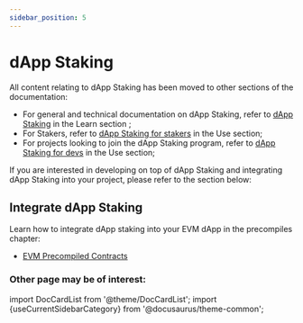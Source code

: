 ```yaml
---
sidebar_position: 5
---
```


# dApp Staking

All content relating to dApp Staking has been moved to other sections of the documentation:

- For general and technical documentation on dApp Staking, refer to [dApp Staking](/docs/learn/dapp-staking/) in the Learn section ;
- For Stakers, refer to [dApp Staking for stakers](/docs/use/dapp-staking/for-stakers/) in the Use section;
- For projects looking to join the dApp Staking program, refer to [dApp Staking for devs](/docs/use/dapp-staking/for-devs/) in the Use section;

If you are interested in developing on top of dApp Staking and integrating dApp Staking into your project, please refer to the section below:

## Integrate dApp Staking

Learn how to integrate dApp staking into your EVM dApp in the precompiles chapter:

- [EVM Precompiled Contracts](/docs/build/EVM/precompiles/staking/)

### Other page may be of interest:

import DocCardList from '@theme/DocCardList';
import {useCurrentSidebarCategory} from '@docusaurus/theme-common';

<DocCardList items={useCurrentSidebarCategory().items}/>
